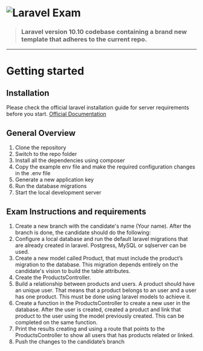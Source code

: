 # ![Laravel Exam](https://laravel.com/img/logotype.min.svg)

> ### Laravel version 10.10 codebase containing a brand new template that adheres to the current repo.

----------

# Getting started

## Installation

Please check the official laravel installation guide for server requirements before you start. [Official Documentation](https://laravel.com/docs/10.x)

## General Overview

1. Clone the repository
2. Switch to the repo folder
3. Install all the dependencies using composer
4. Copy the example env file and make the required configuration changes in the .env file
5. Generate a new application key
5. Run the database migrations
6. Start the local development server

## Exam Instructions and requirements


1. Create a new branch with the candidate's name (Your name).
After the branch is done, the candidate should do the following:
3. Configure a local database and run the default laravel migrations that are already
created in laravel. Postgress, MySQL or sqlserver can be used.
4. Create a new model called Product, that must include the product’s migration to the
database. This migration depends entirely on the candidate's vision to build the table attributes.
5. Create the ProductsController.
6. Build a relationship between products and users. A product should have an unique user.
That means that a product belongs to an user and a user has one product. This must be done using
laravel models to achieve it.
7. Create a function in the ProductsController to create a new user in the database. After
the user is created, created a product and link that product to the user using the model previously
created. This can be completed on the same function.
8. Print the results creating and using a route that points to the ProductsController to show
all users that has products related or linked.
9. Push the changes to the candidate’s branch

